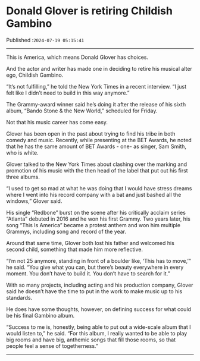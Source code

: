 # Donald Glover is retiring Childish Gambino

Published :`2024-07-19 05:15:41`

---

This is America, which means Donald Glover has choices.

And the actor and writer has made one in deciding to retire his musical alter ego, Childish Gambino.

“It’s not fulfilling,” he told the New York Times in a recent interview. “I just felt like I didn’t need to build in this way anymore.”

The Grammy-award winner said he’s doing it after the release of his sixth album, “Bando Stone & the New World,” scheduled for Friday.

Not that his music career has come easy.

Glover has been open in the past about trying to find his tribe in both comedy and music. Recently, while presenting at the BET Awards, he noted that he has the same amount of BET Awards - one- as singer, Sam Smith, who is white.

Glover talked to the New York Times about clashing over the marking and promotion of his music with the then head of the label that put out his first three albums.

“I used to get so mad at what he was doing that I would have stress dreams where I went into his record company with a bat and just bashed all the windows,” Glover said.

His single “Redbone” burst on the scene after his critically acclaim series “Atlanta” debuted in 2016 and he won his first Grammy. Two years later, his song “This Is America” became a protest anthem and won him multiple Grammys, including song and record of the year.

Around that same time, Glover both lost his father and welcomed his second child, something that made him more reflective.

“I’m not 25 anymore, standing in front of a boulder like, ‘This has to move,’” he said. “You give what you can, but there’s beauty everywhere in every moment. You don’t have to build it. You don’t have to search for it.”

With so many projects, including acting and his production company, Glover said he doesn’t have the time to put in the work to make music up to his standards.

He does have some thoughts, however, on defining success for what could be his final Gambino album.

“Success to me is, honestly, being able to put out a wide-scale album that I would listen to,” he said. “For this album, I really wanted to be able to play big rooms and have big, anthemic songs that fill those rooms, so that people feel a sense of togetherness.”

---


